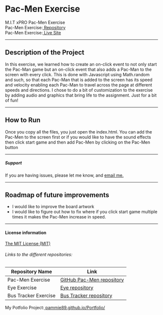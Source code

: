 # Pac-Men Exercise
M.I.T xPRO Pac-Men Exercise<br>
Pac-Men Exercise:<a href="https://github.com/pammie89/Pac-Men-Exercise"> Repository</a><br>
Pac-Men Exercise:<a href="https://pammie89.github.io/Pac-Men-Exercise/"> Live Site</a>
___

## Description of the Project 
In this exercise, we learned how to create an on-click event to not only start the Pac-Man game but an on-click event that also adds a Pac-Man to the screen with every click. This is done with Javascript using Math.random and such, so that each Pac-Man that is added to the screen has its speed and velocity enabling each Pac-Man to travel across the page at different speeds and directions. I chose to do a bit of customization to the exercise by adding audio and graphics that bring life to the assignment. Just for a bit of fun!
___
## How to Run
Once you copy all the files, you just open the index.html.  You can add the Pac-Men to the screen first or if you would like to have the sound effects then click start game and then add Pac-Men by clicking on the Pac-Men button
___

##### Support
If you are having issues, please let me know, and <a href="mailto:pamela.afaneh@gmail.com"> email me.</a>
___
## Roadmap of future improvements
- I would like to improve the board artwork  
- I would like to figure out how to fix where if you click start game multiple times it makes the Pac-Men increase in speed. 
___
#### License information

<a href="https://github.com/pammie89/Pac-Men-Exercise/blob/main/License.txt">The MIT License (MIT)</a>

###### Links to the different repositories:
Repository Name  | Link
-------------|--------------------
Pac-Men Exercise | <a href="https://github.com/pammie89/Pac-Men-Exercise">GitHub Pac-Men repository</a>
Eye Exercise | <a href="https://github.com/pammie89/Crazy-Eyes">Eye repository</a>
Bus Tracker Exercise| <a href="https://github.com/pammie89/Real-Time-Bus-Tracker">Bus Tracker repository</a>

My Potfolio Project:<a href="https://pammie89.github.io/Portfolio/"> pammie89.github.io/Portfolio/</a>
